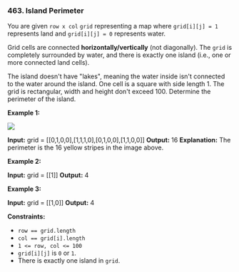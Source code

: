 ### 463\. Island Perimeter

You are given `row x col` `grid` representing a map where `grid[i][j] = 1` represents land and `grid[i][j] = 0` represents water.

Grid cells are connected **horizontally/vertically** (not diagonally). The `grid` is completely surrounded by water, and there is exactly one island (i.e., one or more connected land cells).

The island doesn't have "lakes", meaning the water inside isn't connected to the water around the island. One cell is a square with side length 1. The grid is rectangular, width and height don't exceed 100. Determine the perimeter of the island.

**Example 1:**

![](https://assets.leetcode.com/uploads/2018/10/12/island.png)

**Input:** grid = \[\[0,1,0,0\],\[1,1,1,0\],\[0,1,0,0\],\[1,1,0,0\]\]
**Output:** 16
**Explanation:** The perimeter is the 16 yellow stripes in the image above.

**Example 2:**

**Input:** grid = \[\[1\]\]
**Output:** 4

**Example 3:**

**Input:** grid = \[\[1,0\]\]
**Output:** 4

**Constraints:**

*   `row == grid.length`
*   `col == grid[i].length`
*   `1 <= row, col <= 100`
*   `grid[i][j]` is `0` or `1`.
*   There is exactly one island in `grid`.
